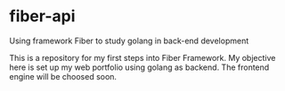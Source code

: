 # fiber-api
Using framework Fiber to study golang in back-end development

This is a repository for my first steps into Fiber Framework. My objective here is set up my web portfolio using golang as backend. The frontend engine will
be choosed soon.

